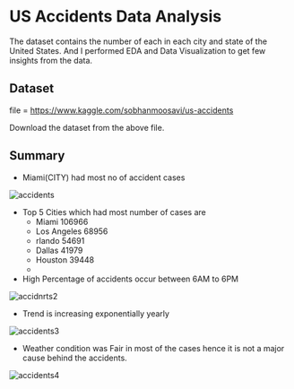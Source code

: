 
# US Accidents Data Analysis

The dataset contains the number of each in each city and state of the United States. And I performed EDA and Data Visualization to get few insights from the data.

## Dataset

file = https://www.kaggle.com/sobhanmoosavi/us-accidents

Download the dataset from the above file.
## Summary

* Miami(CITY) had most no of accident cases

![accidents](https://user-images.githubusercontent.com/94665209/189036651-b26ebb0d-f7c0-4e5a-bb56-c29824beb86c.PNG)

* Top 5 Cities which had most number of cases are
    - Miami 106966
    - Los Angeles 68956
    - rlando 54691
    - Dallas 41979
    - Houston 39448
    - 
* High Percentage of accidents occur between 6AM to 6PM
 
![accidnrts2](https://user-images.githubusercontent.com/94665209/189036741-dcc828ea-40f1-482c-9412-52e19ba83980.PNG)

* Trend is increasing exponentially yearly
 
![accidents3](https://user-images.githubusercontent.com/94665209/189036801-0c38681f-2f73-465a-b12c-a61e081a421c.PNG)

* Weather condition was Fair in most of the cases hence it is not a major cause behind the accidents.
 
![accidents4](https://user-images.githubusercontent.com/94665209/189036871-e32a0d1b-0fb9-4d68-ab3f-53552a250c00.PNG)


